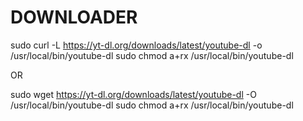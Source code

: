 # DOWNLOADER
sudo curl -L https://yt-dl.org/downloads/latest/youtube-dl -o /usr/local/bin/youtube-dl
sudo chmod a+rx /usr/local/bin/youtube-dl

OR


sudo wget https://yt-dl.org/downloads/latest/youtube-dl -O /usr/local/bin/youtube-dl
sudo chmod a+rx /usr/local/bin/youtube-dl
